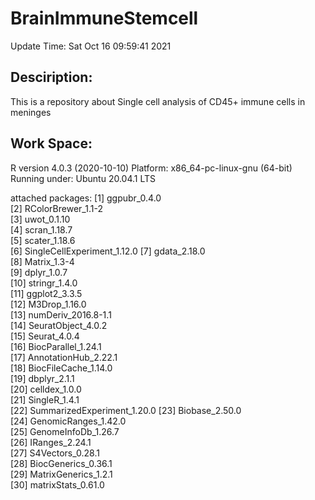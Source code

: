 # BrainImmuneStemcell
Update Time: Sat Oct 16 09:59:41 2021

## Desciription: 
This is a repository about Single cell analysis of CD45+ immune cells in meninges

## Work Space:
R version 4.0.3 (2020-10-10)
Platform: x86_64-pc-linux-gnu (64-bit)
Running under: Ubuntu 20.04.1 LTS

attached packages:
 [1] ggpubr_0.4.0               
 [2] RColorBrewer_1.1-2         
 [3] uwot_0.1.10                
 [4] scran_1.18.7               
 [5] scater_1.18.6              
 [6] SingleCellExperiment_1.12.0
 [7] gdata_2.18.0               
 [8] Matrix_1.3-4               
 [9] dplyr_1.0.7                
[10] stringr_1.4.0              
[11] ggplot2_3.3.5              
[12] M3Drop_1.16.0              
[13] numDeriv_2016.8-1.1        
[14] SeuratObject_4.0.2         
[15] Seurat_4.0.4               
[16] BiocParallel_1.24.1        
[17] AnnotationHub_2.22.1       
[18] BiocFileCache_1.14.0       
[19] dbplyr_2.1.1               
[20] celldex_1.0.0              
[21] SingleR_1.4.1              
[22] SummarizedExperiment_1.20.0
[23] Biobase_2.50.0             
[24] GenomicRanges_1.42.0       
[25] GenomeInfoDb_1.26.7        
[26] IRanges_2.24.1             
[27] S4Vectors_0.28.1           
[28] BiocGenerics_0.36.1        
[29] MatrixGenerics_1.2.1       
[30] matrixStats_0.61.0         


